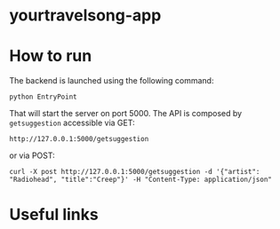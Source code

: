 # yourtravelsong-app


# How to run

The backend is launched using the following command:

```
python EntryPoint
```
That will start the server on port 5000.
The API is composed by `getsuggestion` accessible via GET:

```
http://127.0.0.1:5000/getsuggestion
```

or via POST:

````commandline
curl -X post http://127.0.0.1:5000/getsuggestion -d '{"artist": "Radiohead", "title":"Creep"}' -H "Content-Type: application/json"
````


# Useful links

